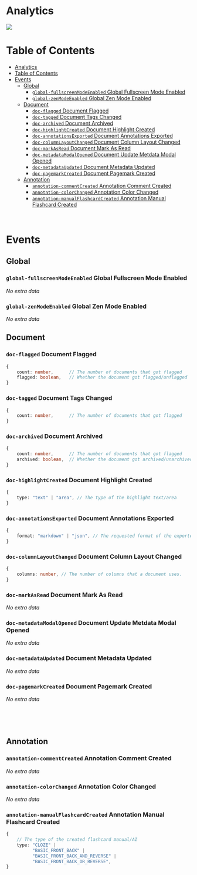 # Analytics

![](https://media.giphy.com/media/FkUyGd7FDh1gk/giphy.gif)

# Table of Contents
- [Analytics](#analytics)
- [Table of Contents](#table-of-contents)
- [Events](#events)
  - [Global](#global)
    - [`global-fullscreenModeEnabled` Global Fullscreen Mode Enabled](#global-fullscreenmodeenabled-global-fullscreen-mode-enabled)
    - [`global-zenModeEnabled` Global Zen Mode Enabled](#global-zenmodeenabled-global-zen-mode-enabled)
  - [Document](#document)
    - [`doc-flagged` Document Flagged](#doc-flagged-document-flagged)
    - [`doc-tagged` Document Tags Changed](#doc-tagged-document-tags-changed)
    - [`doc-archived` Document Archived](#doc-archived-document-archived)
    - [`doc-highlightCreated` Document Highlight Created](#doc-highlightcreated-document-highlight-created)
    - [`doc-annotationsExported` Document Annotations Exported](#doc-annotationsexported-document-annotations-exported)
    - [`doc-columnLayoutChanged` Document Column Layout Changed](#doc-columnlayoutchanged-document-column-layout-changed)
    - [`doc-markAsRead` Document Mark As Read](#doc-markasread-document-mark-as-read)
    - [`doc-metadataModalOpened` Document Update Metdata Modal Opened](#doc-metadatamodalopened-document-update-metdata-modal-opened)
    - [`doc-metadataUpdated` Document Metadata Updated](#doc-metadataupdated-document-metadata-updated)
    - [`doc-pagemarkCreated` Document Pagemark Created](#doc-pagemarkcreated-document-pagemark-created)
  - [Annotation](#annotation)
    - [`annotation-commentCreated` Annotation Comment Created](#annotation-commentcreated-annotation-comment-created)
    - [`annotation-colorChanged` Annotation Color Changed](#annotation-colorchanged-annotation-color-changed)
    - [`annotation-manualFlashcardCreated` Annotation Manual Flashcard Created](#annotation-manualflashcardcreated-annotation-manual-flashcard-created)


<br />

# Events

## Global

### `global-fullscreenModeEnabled` Global Fullscreen Mode Enabled

*No extra data*

### `global-zenModeEnabled` Global Zen Mode Enabled

*No extra data*

## Document

### `doc-flagged` Document Flagged

```ts
{
    count: number,      // The number of documents that got flagged
    flagged: boolean,   // Whether the document got flagged/unflagged
}
```

### `doc-tagged` Document Tags Changed

```ts
{
    count: number,      // The number of documents that got flagged
}
```

### `doc-archived` Document Archived

```ts
{
    count: number,      // The number of documents that got flagged
    archived: boolean,  // Whether the document got archived/unarchived
}
```

### `doc-highlightCreated` Document Highlight Created

```ts
{
    type: "text" | "area", // The type of the highlight text/area
}
```

### `doc-annotationsExported` Document Annotations Exported

```ts
{
    format: "markdown" | "json", // The requested format of the exported data
}
```

### `doc-columnLayoutChanged` Document Column Layout Changed
```ts
{
    columns: number, // The number of columns that a document uses.
}
```

### `doc-markAsRead` Document Mark As Read

*No extra data*

### `doc-metadataModalOpened` Document Update Metdata Modal Opened

*No extra data*

### `doc-metadataUpdated` Document Metadata Updated

*No extra data*

### `doc-pagemarkCreated` Document Pagemark Created

*No extra data*

<br />
<br />
<br />

## Annotation

### `annotation-commentCreated` Annotation Comment Created

*No extra data*


### `annotation-colorChanged` Annotation Color Changed

*No extra data*


### `annotation-manualFlashcardCreated` Annotation Manual Flashcard Created

```ts
{
    // The type of the created flashcard manual/AI
    type: "CLOZE" |
          "BASIC_FRONT_BACK" |
          "BASIC_FRONT_BACK_AND_REVERSE" |
          "BASIC_FRONT_BACK_OR_REVERSE",
}
```